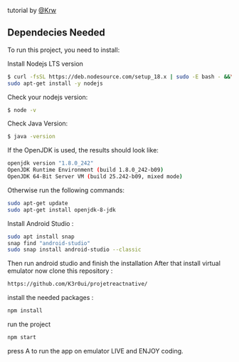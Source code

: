 tutorial by [@Krw](https://github.com/K3r0ui)
## Dependecies Needed
To run this project, you need to install:


 Install Nodejs LTS version
```bash
$ curl -fsSL https://deb.nodesource.com/setup_18.x | sudo -E bash - &&\
sudo apt-get install -y nodejs
```
Check your nodejs version: 
```bash
$ node -v
```
Check Java Version:
```bash
$ java -version
```
If the OpenJDK is used, the results should look like:
```bash
openjdk version "1.8.0_242"
OpenJDK Runtime Environment (build 1.8.0_242-b09)
OpenJDK 64-Bit Server VM (build 25.242-b09, mixed mode)
```
Otherwise run the following commands: 
```bash
sudo apt-get update
sudo apt-get install openjdk-8-jdk
```
Install Android Studio : 
```bash
sudo apt install snap
snap find "android-studio"
sudo snap install android-studio --classic
```
Then run android studio and finish the installation
After that install virtual emulator 
now clone this repository : 
```bash
https://github.com/K3r0ui/projetreactnative/
```
install the needed packages : 
```bash
npm install
```
run the project 
```bash
npm start
```
press A to run the app on emulator LIVE
and ENJOY coding.
